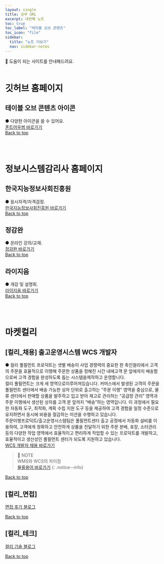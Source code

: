 ```yaml
---
layout: single
title: 공부 URL
excerpt: 네번째 노트
toc: true
toc_label: "테이블 오브 콘텐츠"
toc_icon: "file"
sidebar:
  title: "노트 더보기"
  nav: sidebar-notes
---
```


📖 도움이 되는 사이트를 안내해드려요.
<br><br>
# 깃허브 홈페이지
## 테이블 오브 콘텐츠 아이콘
● 다양한 아이콘을 쓸 수 있어요.<br><a href="https://fontawesome.com/search" class="btn btn--info">폰트어우썸 바로가기</a>
<br>
<a href="#" class="btn btn--success">Back to top</a>
<br>

<br><br>
# 정보시스템감리사 홈페이지
## 한국지능정보사회진흥원
● 응시자격/자격검정.<br><a href="https://auditor.nia.or.kr/front/main/main.do" class="btn btn--info">한국지능정보사회진흥원 바로가기</a>
<br>
<a href="#" class="btn btn--success">Back to top</a>
<br>

## 정감완
● 온라인 강의/교재.<br><a href="https://m.junggam.com/" class="btn btn--info">정감완 바로가기</a>
<br>
<a href="#" class="btn btn--success">Back to top</a>
<br>

## 라이지음
● 개강 및 설명회.<br><a href="https://www.lyzeum.com/board/board_list.asp?Boar_code=MP1174&Clas_Code=CC1363" class="btn btn--info">라이지움 바로가기</a>
<br>
<a href="#" class="btn btn--success">Back to top</a>
<br>

<br><br>
# 마켓컬리
## [컬리_채용] 출고운영시스템 WCS 개발자
● 컬리 ​풀필먼트 ​프로덕트는 ​샛별 배송이 ​사업 경쟁력의 중요한 한 ​축인 ​컬리에서 고객의 ​주문을 효율적으로 이행해 ​주문한 상품을 ​정해진 ​시간 내에 ​고객 ​문 ​앞에까지 배송함으로써 고객 ​경험을 ​완성하도록 돕는 시스템을 ​제작하고 ​운영합니다. ​<br>
컬리 풀필먼트는 크게 ​세 영역으로 ​이루어져있습니다. ​커머스에서 발생된 ​고객의 주문을 ​풀필먼트 ​센터에서 배송 가능한 ​상자 단위로 ​출고하는 “주문 이행” 영역을 중심으로, 물류 센터에서 판매할 상품을 발주하고 입고 받아 재고로 관리하는 “공급망 관리” 영역과 주문 이행에서 생산된 상자를 고객 문 앞까지 “배송”하는 영역입니다. 이 과정에서 필요한 자동화 도구, 최적화, 계획 수립 지원 도구 등을 제공하여 고객 경험을 일정 수준으로 유지하면서 동시에 비용을 절감하는 미션을  수행하고 있습니다. <br>
주문이행프로덕트/출고운영시스템팀은 풀필먼트센터 출고 공정에서 자동화 설비를 이용하여, 고객에게 정확하고 안전하게 상품을 전달하기 위한 주문 분배, 포장, 소터관리 등의 다양한 작업 영역에서 효율적이고 편리하게 작업할 수 있는 프로덕트를 개발하고, 효율적이고 생산성인 풀필먼트 센터가 되도록 지원하고 있습니다. <br>
<a href="https://kurly.career.greetinghr.com/ko/o/160303" class="btn btn--info">WCS 개발자 채용 바로가기</a> <br>

> 📓 NOTE <br>
> WMS와 WCS의 차이점 <br>
> <a href="https://blog.naver.com/PostView.naver?blogId=prioprio2&logNo=222575497699" class="btn btn--warning">물류용어 바로가기</a>
> {: .notice--info}

<a href="#" class="btn btn--success">Back to top</a> <br>

## [컬리_면접]
<a href="https://naver.me/FgTdiw9Q" class="btn btn--info">면접 후기 블로그</a>

<a href="#" class="btn btn--success">Back to top</a> <br>

## [컬리_테크]
<a href="https://naver.me/F7Izp4k2" class="btn btn--info">컬리 기술 블로그</a>

<a href="#" class="btn btn--success">Back to top</a> <br>
